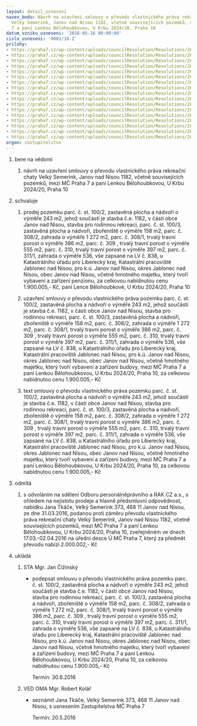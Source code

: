```yaml
---
layout: detail_usneseni
nazev_bodu: Návrh na uzavření smlouvy o převodu vlastnického práva rekreační chaty
  Velký Semerink, Janov nad Nisou 1182, včetně souvisejících pozemků, mezi MČ Praha
  7 a paní Lenkou Bělohoubkovou, U Krbu 2024/20, Praha 10
datum_vzniku_usneseni: '2016-05-16 00:00:00'
cislo_usneseni: '0083/16-Z'
prilohy:
- https://praha7.cz/wp-content/uploads/councilResolution/Resolutions/26855/export/DZ_Semerink0416~59762.docx
- https://praha7.cz/wp-content/uploads/councilResolution/Resolutions/26855/export/02_Semerink0416~59761.pdf
- https://praha7.cz/wp-content/uploads/councilResolution/Resolutions/26855/export/03_Semerink0416~59760.pdf
- https://praha7.cz/wp-content/uploads/councilResolution/Resolutions/26855/export/04_Semerink0416~59759.pdf
- https://praha7.cz/wp-content/uploads/councilResolution/Resolutions/26855/export/05_Semerink0416~59758.doc
- https://praha7.cz/wp-content/uploads/councilResolution/Resolutions/26855/export/06_Semerink0416~59757.pdf
- https://praha7.cz/wp-content/uploads/councilResolution/Resolutions/26855/export/07_Semerink0416~59756.PDF
- https://praha7.cz/wp-content/uploads/councilResolution/Resolutions/26855/export/08_Semerink0416~59755.pdf
- https://praha7.cz/wp-content/uploads/councilResolution/Resolutions/26855/export/09_Semerink0416~59754.pdf
- https://praha7.cz/wp-content/uploads/councilResolution/Resolutions/26855/export/10_Semerink0416~59753.pdf
- https://praha7.cz/wp-content/uploads/councilResolution/Resolutions/26855/export/11_Semerink0416~59752.pdf
- https://praha7.cz/wp-content/uploads/councilResolution/Resolutions/26855/export/12_Semerink0416~59750.pdf
- https://praha7.cz/wp-content/uploads/councilResolution/Resolutions/26855/export/13_Semerink0416~59749.pdf
- https://praha7.cz/wp-content/uploads/councilResolution/Resolutions/26855/export/14_Semerink0416~59748.pdf
- https://praha7.cz/wp-content/uploads/councilResolution/Resolutions/26855/export/15_Semerink0416~59747.pdf
- https://praha7.cz/wp-content/uploads/councilResolution/Resolutions/26855/export/0459~59746.pdf
- https://praha7.cz/wp-content/uploads/councilResolution/Resolutions/26855/export/export~61717.pdf
organ: zastupitelstvo
---
```

<ol id="urzList" class="urzList_view"><li id="" class="urzClass1"><span name="1">bere na vědomí</span><ol class="urzOlClass"><li style="text-align: left;" id="" class="urzClass2"><span><p>návrh na uzavření smlouvy o převodu vlastnického práva rekreační chaty Velký Semerink, Janov nad Nisou 1182, včetně souvisejících pozemků, mezi MČ Praha 7 a paní Lenkou Bělohoubkovou, U Krbu 2024/20, Praha 10</p></span></li></ol></li><li id="" class="urzClass1"><span name="24">schvaluje</span><ol id="" class="urzOlClass"><li style="text-align: left;" id="" class="urzClass2"><span><p>prodej pozemku parc. č. st. 100/2, zastavěná plocha a nádvoří o výměře 243 m2, jehož součástí je stavba č.e. 1182, v části obce Janov nad Nisou, stavba pro rodinnou rekreaci, parc. č. st. 100/3, zastavěná plocha a nádvoří, zbořeniště o výměře 158 m2, parc. č. 308/2, zahrada o výměře 1 272 m2, parc. č. 308/1, trvalý travní porost o výměře 386 m2, parc. č. 309 , trvalý travní porost o výměře 555 m2, parc. č. 310, trvalý travní porost o výměře 397 m2, parc. č. 311/1, zahrada o výměře 536, vše zapsané na LV č. 838, u Katastrálního úřadu pro Liberecký kraj, Katastrální pracoviště Jablonec nad Nisou, pro k.ú. Janov nad Nisou, okres Jablonec nad Nisou, obec Janov nad Nisou, včetně hmotného majetku, který tvoří vybavení a zařízení penzionu, za celkovou nabídnutou cenu 1.900.005,- Kč, paní Lence Bělohoubkové, U Krbu 2024/20, Praha 10</p></span></li><li style="text-align: left;" id="" class="urzClass2"><span><p>uzavření smlouvy o převodu vlastnického práva pozemku parc. č. st. 100/2, zastavěná plocha a nádvoří o výměře 243 m2, jehož součástí je stavba č.e. 1182, v části obce Janov nad Nisou, stavba pro rodinnou rekreaci, parc. č. st. 100/3, zastavěná plocha a nádvoří, zbořeniště o výměře 158 m2, parc. č. 308/2, zahrada o výměře 1 272 m2, parc. č. 308/1, trvalý travní porost o výměře 386 m2, parc. č. 309 , trvalý travní porost o výměře 555 m2, parc. č. 310, trvalý travní porost o výměře 397 m2, parc. č. 311/1, zahrada o výměře 536, vše zapsané na LV č. 838, u Katastrálního úřadu pro Liberecký kraj, Katastrální pracoviště Jablonec nad Nisou, pro k.ú. Janov nad Nisou, okres Jablonec nad Nisou, obec Janov nad Nisou, včetně hmotného majetku, který tvoří vybavení a zařízení budovy, mezi MČ Praha 7 a paní Lenkou Bělohoubkovou, U Krbu 2024/20, Praha 10, za celkovou nabídnutou cenu 1.900.005,- Kč</p></span></li><li style="text-align: left;" id="" class="urzClass2"><span><p>text smlouvy o převodu vlastnického práva pozemku parc. č. st. 100/2, zastavěná plocha a nádvoří o výměře 243 m2, jehož součástí je stavba č.e. 1182, v části obce Janov nad Nisou, stavba pro rodinnou rekreaci, parc. č. st. 100/3, zastavěná plocha a nádvoří, zbořeniště o výměře 158 m2, parc. č. 308/2, zahrada o výměře 1 272 m2, parc. č. 308/1, trvalý travní porost o výměře 386 m2, parc. č. 309 , trvalý travní porost o výměře 555 m2, parc. č. 310, trvalý travní porost o výměře 397 m2, parc. č. 311/1, zahrada o výměře 536, vše zapsané na LV č. 838, u Katastrálního úřadu pro Liberecký kraj, Katastrální pracoviště Jablonec nad Nisou, pro k.ú. Janov nad Nisou, okres Jablonec nad Nisou, obec Janov nad Nisou, včetně hmotného majetku, který tvoří vybavení a zařízení budovy, mezi MČ Praha 7 a paní Lenkou Bělohoubkovou, U Krbu 2024/20, Praha 10, za celkovou nabídnutou cenu 1.900.005,- Kč</p></span></li></ol></li><li id="" class="urzClass1"><span name="87">odmítá</span><ol class="urzOlClass"><li style="text-align: left;" id="" class="urzClass2"><span><p>s odvoláním na sdělení Odboru personálněprávního a RAK CZ a.s., s ohledem na nejistotu prodeje a hlavně předsmluvní odpovědnost, nabídku Jana Tkáče, Velký Semerink 373, 468 11 Janov nad Nisou, ze dne 31.03.2016, podanou proti záměru převodu vlastnického práva rekreační chaty Velký Semerink, Janov nad Nisou 1182, včetně souvisejících pozemků, mezi MČ Praha 7 a paní Lenkou Bělohoubkovou, U Krbu 2024/20, Praha 10, zveřejněném ve dnech 17.03.-02.04.2016 na úřední desce Ú MČ Praha 7, který za předmět převodu nabízí 2.000.002,- Kč<br></p></span></li></ol></li><li class="urzClass1" id="urzUkoly"><span name="1">ukládá</span><ol class="urzOlClass"><li class="urzClass2"><span><p>STA Mgr. Jan Čižinský</p></span><ul class="urzUlClass"><li class="urzClass3"><span><p>podepsat smlouvu o převodu vlastnického práva pozemku parc. č. st. 100/2, zastavěná plocha a nádvoří o výměře 243 m2, jehož součástí je stavba č.e. 1182, v části obce Janov nad Nisou, stavba pro rodinnou rekreaci, parc. č. st. 100/3, zastavěná plocha a nádvoří, zbořeniště o výměře 158 m2, parc. č. 308/2, zahrada o výměře 1 272 m2, parc. č. 308/1, trvalý travní porost o výměře 386 m2, parc. č. 309 , trvalý travní porost o výměře 555 m2, parc. č. 310, trvalý travní porost o výměře 397 m2, parc. č. 311/1, zahrada o výměře 536, vše zapsané na LV č. 838, u Katastrálního úřadu pro Liberecký kraj, Katastrální pracoviště Jablonec nad Nisou, pro k.ú. Janov nad Nisou, okres Jablonec nad Nisou, obec Janov nad Nisou, včetně hmotného majetku, který tvoří vybavení a zařízení budovy, mezi MČ Praha 7 a paní Lenkou Bělohoubkovou, U Krbu 2024/20, Praha 10, za celkovou nabídnutou cenu 1.900.005,- Kč</p></span><span class="urzUkolTermin">  Termín:&nbsp;30.6.2016</span></li></ul></li><li class="urzClass2"><span><p>VED OMA Mgr. Robert Kolář</p></span><ul class="urzUlClass"><li class="urzClass3"><span><p>seznámit Jana Tkáče, Velký Semerink 373, 468 11 Janov nad Nisou, s usnesením Zastupitelstva MČ Praha 7</p></span><span class="urzUkolTermin">  Termín:&nbsp;20.5.2016</span></li></ul></li></ol></li></ol>